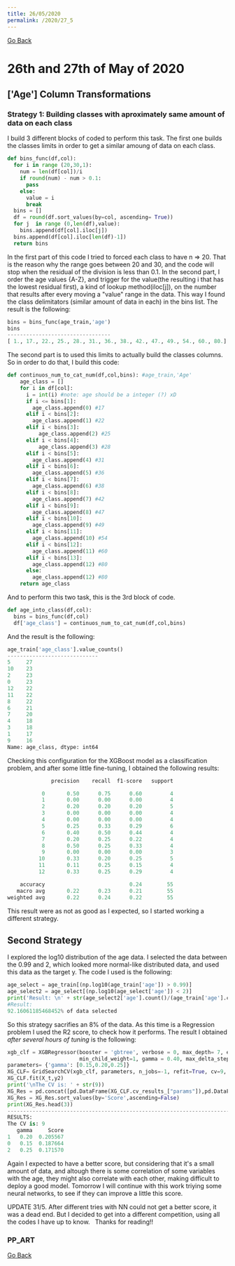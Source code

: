 ```yaml
---
title: 26/05/2020
permalink: /2020/27_5
---
```

[Go Back](https://paulb86uk.github.io/PP_ART.github.io/)

# 26th and 27th of May of 2020
## ['Age'] Column Transformations
### Strategy 1: Building classes with aproximately same amount of data on each class
I build 3 different blocks of coded to perform this task. The first one builds the classes limits in order to get a similar amoung of data on each class. 

```python
def bins_func(df,col):
  for i in range (20,30,1):
    num = len(df[col])/i
    if round(num) - num > 0.1:
      pass
    else:
      value = i
      break
  bins = []
  df = round(df.sort_values(by=col, ascending= True))
  for j  in range (0,len(df),value):
    bins.append(df[col].iloc[j])
  bins.append(df[col].iloc[len(df)-1])
  return bins
```
In the first part of this code I tried to forced each class to have n => 20. That is the reason why the range goes between 20 and 30, and the code will stop when the residual of the division is less than 0.1. In the second part,  I order the age values {A-Z}, and trigger for the value(the resulting i that has the lowest residual first), a kind of lookup method(iloc[j]), on the number that results after every moving a "value" range in the data. This way I found the class delimitators (similar amount of data in each) in the bins list.
The result is the following:

```python
bins = bins_func(age_train,'age')
bins
---------------------------------
[ 1., 17., 22., 25., 28., 31., 36., 38., 42., 47., 49., 54., 60., 80.]
```
The second part is to used this limits to actually build the classes columns. So in order to do that, I build this code:
```python
def continuos_num_to_cat_num(df,col,bins): #age_train,'Age'
    age_class = []
    for i in df[col]:
      i = int(i) #note: age should be a integer (?) xD
      if i <= bins[1]:
        age_class.append(0) #17
      elif i < bins[2]:
        age_class.append(1) #22
      elif i < bins[3]:
          age_class.append(2) #25
      elif i < bins[4]:
          age_class.append(3) #28
      elif i < bins[5]:
        age_class.append(4) #31
      elif i < bins[6]:
        age_class.append(5) #36
      elif i < bins[7]:
        age_class.append(6) #38
      elif i < bins[8]:
        age_class.append(7) #42
      elif i < bins[9]:
        age_class.append(8) #47
      elif i < bins[10]:
        age_class.append(9) #49
      elif i < bins[11]:
        age_class.append(10) #54
      elif i < bins[12]:
        age_class.append(11) #60
      elif i < bins[13]:
        age_class.append(12) #80
      else:
        age_class.append(12) #80
    return age_class
```
And to perform this two task, this is the 3rd block of code.
```python
def age_into_class(df,col):
  bins = bins_func(df,col)
  df['age_class'] = continuos_num_to_cat_num(df,col,bins)
```
And the result is the following:

```python
age_train['age_class'].value_counts()
-----------------------------
5     27
10    23
2     23
0     23
12    22
11    22
8     22
6     21
7     20
4     18
3     18
1     17
9     16
Name: age_class, dtype: int64
```
Checking this configuration for the XGBoost model as a classification problem, and after some little fine-tuning, I obtained the following results:
```python
              precision    recall  f1-score   support

           0       0.50      0.75      0.60         4
           1       0.00      0.00      0.00         4
           2       0.20      0.20      0.20         5
           3       0.00      0.00      0.00         4
           4       0.00      0.00      0.00         4
           5       0.25      0.33      0.29         6
           6       0.40      0.50      0.44         4
           7       0.20      0.25      0.22         4
           8       0.50      0.25      0.33         4
           9       0.00      0.00      0.00         3
          10       0.33      0.20      0.25         5
          11       0.11      0.25      0.15         4
          12       0.33      0.25      0.29         4

    accuracy                           0.24        55
   macro avg       0.22      0.23      0.21        55
weighted avg       0.22      0.24      0.22        55
```
This result were as not as good as I expected, so I started working a different strategy.

## Second Strategy
I explored the log10 distribution of the age data. I selected the data between the 0.99 and 2, which looked more normal-like distributed data, and used this data as the target y.
The code I used is the following:
```python
age_select = age_train[(np.log10(age_train['age']) > 0.99)]
age_select2 = age_select[(np.log10(age_select['age']) < 2)]
print('Result: \n' + str(age_select2['age'].count()/(age_train['age'].count()) * 100) + '% of data selected\n')
#Result: 
92.16061185468452% of data selected
```
So this strategy sacrifies an 8% of the data. As this time is a Regression problem I used the R2 score, to check how it performs. The result I obtained *after several hours of tuning* is the following:

```python
xgb_clf = XGBRegressor(booster = 'gbtree', verbose = 0, max_depth= 7, eta = 0.15, n_estimators = 2500, eval_metric ='rmse', 
                       min_child_weight=1, gamma = 0.40, max_delta_step= 1, subsample=0.75, colsample_bytree=0.5, objective = 'reg:squarederror', alpha = 0.8, scale_pos_weight=1, random_state= 79)
parameters= {'gamma': [0.15,0.20,0.25]}
XG_CLF= GridSearchCV(xgb_clf, parameters, n_jobs=-1, refit=True, cv=9, verbose=False, scoring= r2_scorer)
XG_CLF.fit(X_t,y2)
print('\nThe CV is: ' + str(9))
XG_Res = pd.concat([pd.DataFrame(XG_CLF.cv_results_["params"]),pd.DataFrame(XG_CLF.cv_results_["mean_test_score"], columns=["Score"])],axis=1)
XG_Res = XG_Res.sort_values(by='Score',ascending=False)
print(XG_Res.head(3))
----------------------------------------------------------------------------------
RESULTS:
The CV is: 9
   gamma     Score
1   0.20  0.205567
0   0.15  0.187664
2   0.25  0.171570
```
Again I expected to have a better score, but considering that it's a small amount of data, and altough there is  some correlation of some variables with the age, they might also correlate with each other, making difficult to deploy a good model.
Tomorrow I will continue with this work triying some neural networks, to see if they can improve a little this score.

UPDATE 31/5. After different tries with NN could not get a better score, it was a dead end. But I decided to get into a different competition, using all the codes I have up to know.
&nbsp;
Thanks for reading!!

### PP_ART

[Go Back](https://paulb86uk.github.io/PP_ART.github.io/)
